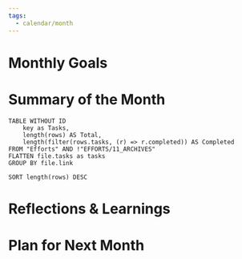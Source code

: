 ```yaml
---
tags:
  - calendar/month
---
```




# Monthly Goals


# Summary of the Month

```dataview
TABLE WITHOUT ID
	key as Tasks,
	length(rows) AS Total,
	length(filter(rows.tasks, (r) => r.completed)) AS Completed
FROM "Efforts" AND !"EFFORTS/11_ARCHIVES"
FLATTEN file.tasks as tasks
GROUP BY file.link

SORT length(rows) DESC
```


# Reflections & Learnings


# Plan for Next Month

